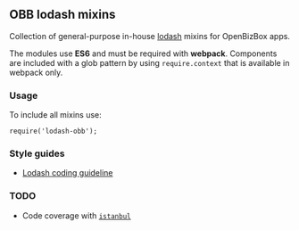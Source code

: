 ## OBB lodash mixins

Collection of general-purpose in-house [lodash](http://lodash.com) mixins for OpenBizBox apps.

The modules use **ES6** and must be required with **webpack**. 
Components are included with a glob pattern by using `require.context` that is available in webpack only.

### Usage

To include all mixins use:
```
require('lodash-obb');
```

### Style guides

- [Lodash coding guideline](https://github.com/lodash/lodash/blob/master/CONTRIBUTING.md#coding-guidelines)

### TODO

- Code coverage with [`istanbul`](https://gotwarlost.github.io/istanbul/)
